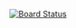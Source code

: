 [![Board Status](https://dev.azure.com/nikydobrev0907/f2790fc8-c78f-4dd8-845a-52853db71c9c/a8224da1-fa1e-4ebb-b96e-e0a65f5d68c3/_apis/work/boardbadge/2b150332-9a26-40e3-8266-589945ca5eed)](https://dev.azure.com/nikydobrev0907/f2790fc8-c78f-4dd8-845a-52853db71c9c/_boards/board/t/a8224da1-fa1e-4ebb-b96e-e0a65f5d68c3/Microsoft.RequirementCategory)